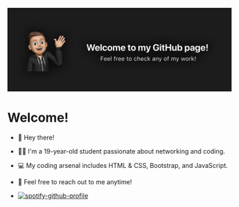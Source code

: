![Banner](banner.jpg)

# Welcome!

- 👋 Hey there!
- 👨‍🎓 I'm a 19-year-old student passionate about networking and coding.
- 💻 My coding arsenal includes HTML & CSS, Bootstrap, and JavaScript.
- 📧 Feel free to reach out to me anytime!

- [![spotify-github-profile](https://spotify-github-profile.vercel.app/api/view?uid=v3c40u36xrry1wcai2kvo9zxp&cover_image=true&theme=novatorem&show_offline=true&background_color=121212&interchange=false&bar_color=53b14f&bar_color_cover=true)](https://spotify-github-profile.vercel.app/api/view?uid=v3c40u36xrry1wcai2kvo9zxp&redirect=true)
